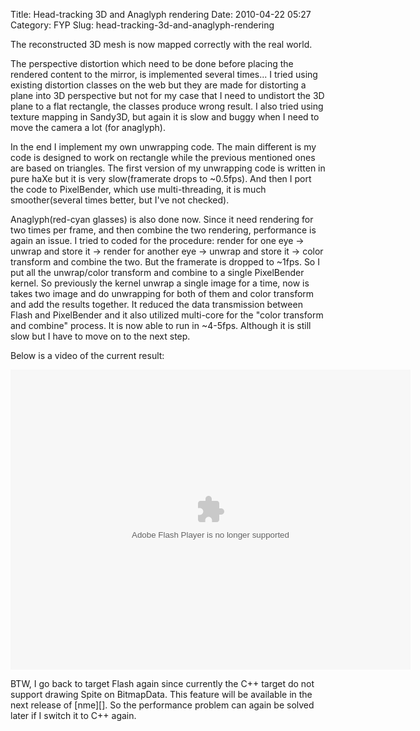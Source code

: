 Title: Head-tracking 3D and Anaglyph rendering
Date: 2010-04-22 05:27
Category: FYP
Slug: head-tracking-3d-and-anaglyph-rendering

The reconstructed 3D mesh is now mapped correctly with the real world.

The perspective distortion which need to be done before placing the
rendered content to the mirror, is implemented several times... I tried
using existing distortion classes on the web but they are made for
distorting a plane into 3D perspective but not for my case that I need
to undistort the 3D plane to a flat rectangle, the classes produce wrong
result. I also tried using texture mapping in Sandy3D, but again it is
slow and buggy when I need to move the camera a lot (for anaglyph).

In the end I implement my own unwrapping code. The main different is my
code is designed to work on rectangle while the previous mentioned ones
are based on triangles. The first version of my unwrapping code is
written in pure haXe but it is very slow(framerate drops to \~0.5fps).
And then I port the code to PixelBender, which use multi-threading, it
is much smoother(several times better, but I've not checked).

Anaglyph(red-cyan glasses) is also done now. Since it need rendering for
two times per frame, and then combine the two rendering, performance is
again an issue. I tried to coded for the procedure: render for one eye
-\> unwrap and store it -\> render for another eye -\> unwrap and store
it -\> color transform and combine the two. But the framerate is dropped
to \~1fps. So I put all the unwrap/color transform and combine to a
single PixelBender kernel. So previously the kernel unwrap a single
image for a time, now is takes two image and do unwrapping for both of
them and color transform and add the results together. It reduced the
data transmission between Flash and PixelBender and it also utilized
multi-core for the "color transform and combine" process. It is now able
to run in \~4-5fps. Although it is still slow but I have to move on to
the next step.

Below is a video of the current result:

<p>
<object type="application/x-shockwave-flash" width="640" height="480" data="http://www.flickr.com/apps/video/stewart.swf?v=71377" classid="clsid:D27CDB6E-AE6D-11cf-96B8-444553540000">
<param name="flashvars" value="intl_lang=en-us&amp;photo_secret=7c90665016&amp;photo_id=4540497119"></param><param name="movie" value="http://www.flickr.com/apps/video/stewart.swf?v=71377"></param><param name="bgcolor" value="#000000"></param><param name="allowFullScreen" value="true"></param>

<embed type="application/x-shockwave-flash" src="http://www.flickr.com/apps/video/stewart.swf?v=71377" bgcolor="#000000" allowfullscreen="true" flashvars="intl_lang=en-us&amp;photo_secret=7c90665016&amp;photo_id=4540497119" height="480" width="640">
</embed>
</object>
</p>
BTW, I go back to target Flash again since currently the C++ target do
not support drawing Spite on BitmapData. This feature will be available
in the next release of [nme][]. So the performance problem can again be
solved later if I switch it to C++ again.

  [nme]: http://code.google.com/p/nekonme
